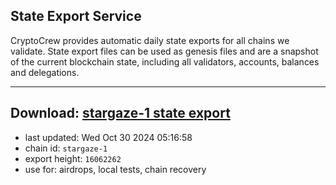 ## State Export Service
CryptoCrew provides automatic daily state exports for all chains we validate. State export files can be used as genesis files and are a snapshot of the current blockchain state, including all validators, accounts, balances and delegations.

---
**Download: [stargaze-1 state export](https://dl-eu2.ccvalidators.com/SERVICE/stargaze/stargaze-1_export_16062262.json)**
---

- last updated: Wed Oct 30 2024 05:16:58
- chain id: `stargaze-1`
- export height: `16062262`
- use for: airdrops, local tests, chain recovery
